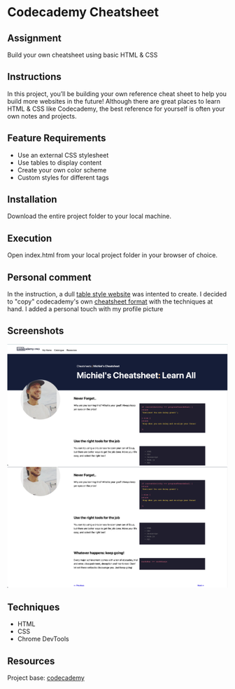 # Codecademy Cheatsheet #

## Assignment ##
Build your own cheatsheet using basic HTML & CSS

## Instructions ##
In this project, you’ll be building your own reference cheat sheet to help you build more websites in the future! Although there are great places to learn HTML & CSS like Codecademy, the best reference for yourself is often your own notes and projects.

## Feature Requirements ##
- Use an external CSS stylesheet
- Use tables to display content
- Create your own color scheme
- Custom styles for different tags

## Installation ##
Download the entire project folder to your local machine.

## Execution
Open index.html from your local project folder in your browser of choice.

## Personal comment ##
In the instruction, a dull [table style website](https://content.codecademy.com/PRO/independent-practice-projects/html-css-cheat-sheet/example/index.html) was intented to create. I decided to "copy" codecademy's own [cheatsheet format](https://www.codecademy.com/learn/learn-css/modules/learn-css-selectors-visual-rules/cheatsheet) with the techniques at hand. I added a personal touch with my profile picture

## Screenshots ## 

![screenshot1](./resources/screenshots/Screenshot1.png "Top page view")
![screenshot2](./resources/screenshots/Screenshot2.png "Bottom page view")


## Techniques ##
- HTML
- CSS
- Chrome DevTools


## Resources ##
Project base: [codecademy](https://www.codecademy.com/paths/full-stack-engineer-career-path/tracks/fscp-web-development-fundamentals/modules/fecp-challenge-project-build-your-own-cheat-sheet/projects/independent-project-html-documentation)
